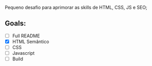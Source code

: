 Pequeno desafio para aprimorar as skills de HTML, CSS, JS e SEO;

## Goals:
- [ ] Full README
- [x] HTML Semântico
- [ ] CSS
- [ ] Javascript
- [ ] Build